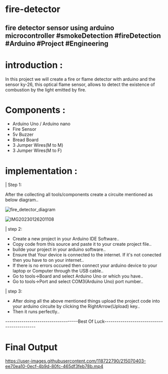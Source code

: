 # fire-detector
fire detector sensor using arduino microcontroller #smokeDetection #fireDetection #Arduino #Project #Engineering
------------------------------------------------------------------------------------------------------------------------------
# introduction :
  In this project we will create a fire or flame detector with arduino and the sensor ky-26, this optical flame sensor, allows to detect the existence of combustion by the light emitted by fire.

# Components : 

- Arduino Uno / Arduino nano  
- Fire Sensor  
- 5v Buzzer  
- Bread Board  
- 3 Jumper Wires(M to M)  
- 3 Jumper Wires(M to F)  

# implementation :

| Step 1:

  After the collecting all tools/components create  a circuite mentioned as below diagram..
  
  ![fire_detector_diagram](https://user-images.githubusercontent.com/118722790/215060964-6e1756d5-f653-40ff-a537-455eda3dd817.png)
  
![IMG20230126201108](https://user-images.githubusercontent.com/118722790/215065279-7d6b2597-7df4-413d-948e-481c1c4d1c8c.jpg)


| step 2:

- Create a new project in your Arduino IDE Software..  
- Copy code from this source and paste it to your create project file..  
- builde your project in your arduino software..  
- Ensure that Your device is connected to the internet. If it's not conected then you have to on your internet..  
- If there is  no errors occured then connect your arduino device to your laptop or Computer through the USB cable..  
- Go to tools->Board and select Arduino Uno or which you have..  
- Go to tools->Port and select COM3(Arduino Uno) port number..  

| step 3:
- After doing all the above mentioned things upload the project code into your arduino circuite by clicking the RightArrow(Upload) key..
- Then it runs perfectly..

------------------------------------Best Of Luck--------------------------------------------
# Final Output

https://user-images.githubusercontent.com/118722790/215070403-ee70ea10-0ecf-4b9d-80fc-465df3feb78b.mp4

